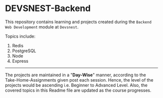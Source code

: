 # DEVSNEST-Backend

This repository contains learning and projects created during the `Backend Web Development` module at `Devsnest`.

Topics include:

1. Redis
2. PostgreSQL
3. Node 
4. Express

---

The projects are maintained in a "**Day-Wise**" manner, according to the Take-Home-Assignments given post each session. Hence, the level of the projects would be ascending i.e. Beginner to Advanced Level.
Also, the covered topics in this Readme file are updated as the course progresses.
